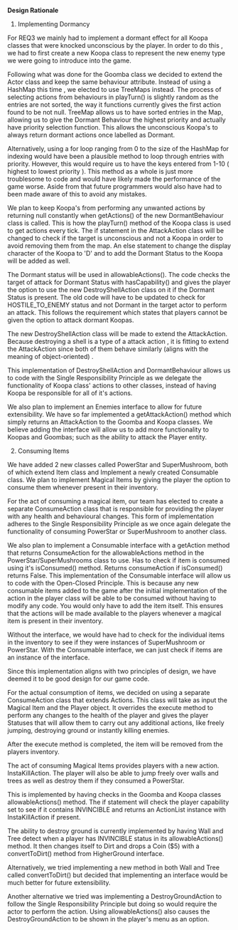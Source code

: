 **Design Rationale**

1. Implementing Dormancy

For REQ3 we mainly had to implement a dormant effect for all Koopa classes that were knocked unconscious by the player. In order to do this
, we had to first create a new Koopa class to represent the new enemy type we were going to introduce into the game.


Following what was done for the Goomba class we decided to extend the Actor class and keep the same behaviour attribute. Instead of using a HashMap this time
, we elected to use TreeMaps instead. The process of selecting actions from behaviours in playTurn() is slightly random as the entries are not sorted,
the way it functions currently gives the first action found to be not null. TreeMap allows us to have sorted entries in the Map, allowing us to give the Dormant Behaviour
the highest priority and actually have priority selection function. This allows the unconscious Koopa's to always return dormant actions once labelled as Dormant.

Alternatively, using a for loop ranging from 0 to the size of the HashMap for indexing would have been a plausible method to loop through entries with priority.
However, this would require us to have the keys entered from 1-10 ( highest to lowest priority ). This method as a whole is just more troublesome to code and would have
likely made the performance of the game worse. Aside from that future programmers would also have had to been made aware of this to avoid any mistakes.


We plan to keep Koopa's from performing any unwanted actions by returning null constantly when getActions() of the new DormantBehaviour class is called.
This is how the playTurn() method of the Koopa class is used to get actions every tick. The if statement in the AttackAction class will be changed to check if the target is
unconscious and not a Koopa in order to avoid removing them from the map. An else statement to change the display character of the Koopa to 'D' and to add the Dormant Status
to the Koopa will be added as well.

The Dormant status will be used in allowableActions(). The code checks the target of attack for Dormant Status with hasCapability() 
and gives the player the option to use the new DestroyShellAction class on it if the Dormant Status is present. The old code will have to be updated to check for
HOSTILE_TO_ENEMY status and not Dormant in the target actor to perform an attack. This follows the requirement which states that players cannot be given the option to attack dormant Koopas.

The new DestroyShellAction class will be made to extend the AttackAction. Because destroying a shell is a type of a attack action
, it is fitting to extend the AttackAction since both of them behave similarly (aligns with the meaning of object-oriented) .

This implementation of DestroyShellAction and DormantBehaviour allows us to code with the Single Responsibility Principle
as we delegate the functionality of Koopa class' actions to other classes, instead of having Koopa be responsible for
all of it's actions.

We also plan to implement an Enemies interface to allow for future extensibility. We have so far implemented a getAttackAction() method which simply returns an AttackAction to the Goomba and Koopa classes.
We believe adding the interface will allow us to add more functionality to Koopas and Goombas; such as the ability to attack the Player entity.

2. Consuming Items

We have added 2 new classes called PowerStar and SuperMushroom, both of which extend Item class and Implement a newly created
Consumable class. We plan to implement Magical Items by giving the player the option to consume them whenever present in their inventory.

For the act of consuming a magical item, our team has elected to create a separate ConsumeAction class
that is responsible for providing the player with any health and behavioural
changes. This form of implementation adheres to the Single Responsibility Principle as we once again delegate the
functionality of consuming PowerStar or SuperMushroom to another class.

We also plan to implement a Consumable interface with a getAction method that returns ConsumeAction for the allowableActions method
in the PowerStar/SuperMushrooms class to use. Has to check if item is consumed using it's isConsumed() method. Returns consumeAction if isConsumed() returns False.
This implementation of the Consumable interface will allow us to code with the Open-Closed Principle. This is because
any new consumable items added to the game after the initial implementation of the action in the player class
will be able to be consumed without having to modify any code. You would only have to add the item itself. 
This ensures that the actions will be made available to the players whenever a magical item is present in their inventory.

Without the interface, we would have had to check for the individual items in the inventory to see if they were instances of SuperMushroom or PowerStar.
With the Consumable interface, we can just check if items are an instance of the interface.

Since this implementation aligns with two principles of design, we have deemed it to be good design for our game code.


For the actual consumption of items, we decided on using a separate ConsumeAction class that extends Actions.
This class will take as input the Magical Item and the Player object. It overrides the execute method to perform any changes to
the health of the player and gives the player Statuses that will allow them to carry out any additional actions, like freely jumping, destroying ground or instantly killing enemies.



After the execute method is completed, the item will be removed from the players inventory.


The act of consuming Magical Items provides players with a new action.
InstaKillAction. The player will also be able to jump freely over walls and trees as well as destroy them
if they consumed a PowerStar.

This is implemented by having checks in the Goomba and Koopa classes allowableActions() method. The if statement
will check the player capability set to see if it contains INVINCIBLE and returns an ActionList instance with InstaKillAction if present.

The ability to destroy ground is currently implemented by having Wall and Tree detect when a player has INVINCIBLE status in its
allowableActions() method. It then changes itself to Dirt and drops a Coin ($5) with a convertToDirt() method from HigherGround interface.

Alternatively, we tried implementing a new method in both Wall and Tree called convertToDirt() but decided that implementing 
an interface would be much better for future extensibility.

Another alternative we tried was implementing a DestroyGroundAction to follow the Single Responsibility Principle 
but doing so would require the actor to perform the action. Using allowableActions() also causes the DestroyGroundAction
to be shown in the player's menu as an option. 

